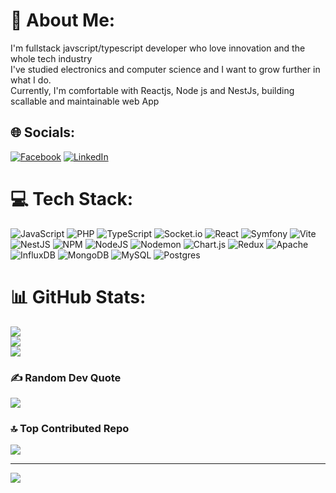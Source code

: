 # 💫 About Me:
I'm fullstack javscript/typescript developer who love innovation and the whole tech industry<br>I've studied electronics and computer science and I want to grow further in what I do.<br>Currently, I'm comfortable with Reactjs, Node js and NestJs, building scallable and maintainable web App<br>


## 🌐 Socials:
[![Facebook](https://img.shields.io/badge/Facebook-%231877F2.svg?logo=Facebook&logoColor=white)]((https://web.facebook.com/nealsedera.andrianja/)) [![LinkedIn](https://img.shields.io/badge/LinkedIn-%230077B5.svg?logo=linkedin&logoColor=white)](https://www.linkedin.com/in/neal-andrianja-7a9a52207/) 

# 💻 Tech Stack:
![JavaScript](https://img.shields.io/badge/javascript-%23323330.svg?style=flat-square&logo=javascript&logoColor=%23F7DF1E) ![PHP](https://img.shields.io/badge/php-%23777BB4.svg?style=flat-square&logo=php&logoColor=white) ![TypeScript](https://img.shields.io/badge/typescript-%23007ACC.svg?style=flat-square&logo=typescript&logoColor=white) ![Socket.io](https://img.shields.io/badge/Socket.io-black?style=flat-square&logo=socket.io&badgeColor=010101) ![React](https://img.shields.io/badge/react-%2320232a.svg?style=flat-square&logo=react&logoColor=%2361DAFB) ![Symfony](https://img.shields.io/badge/symfony-%23000000.svg?style=flat-square&logo=symfony&logoColor=white) ![Vite](https://img.shields.io/badge/vite-%23646CFF.svg?style=flat-square&logo=vite&logoColor=white) ![NestJS](https://img.shields.io/badge/nestjs-%23E0234E.svg?style=flat-square&logo=nestjs&logoColor=white) ![NPM](https://img.shields.io/badge/NPM-%23CB3837.svg?style=flat-square&logo=npm&logoColor=white) ![NodeJS](https://img.shields.io/badge/node.js-6DA55F?style=flat-square&logo=node.js&logoColor=white) ![Nodemon](https://img.shields.io/badge/NODEMON-%23323330.svg?style=flat-square&logo=nodemon&logoColor=%BBDEAD) ![Chart.js](https://img.shields.io/badge/chart.js-F5788D.svg?style=flat-square&logo=chart.js&logoColor=white) ![Redux](https://img.shields.io/badge/redux-%23593d88.svg?style=flat-square&logo=redux&logoColor=white) ![Apache](https://img.shields.io/badge/apache-%23D42029.svg?style=flat-square&logo=apache&logoColor=white) ![InfluxDB](https://img.shields.io/badge/InfluxDB-22ADF6?style=flat-square&logo=InfluxDB&logoColor=white) ![MongoDB](https://img.shields.io/badge/MongoDB-%234ea94b.svg?style=flat-square&logo=mongodb&logoColor=white) ![MySQL](https://img.shields.io/badge/mysql-4479A1.svg?style=flat-square&logo=mysql&logoColor=white) ![Postgres](https://img.shields.io/badge/postgres-%23316192.svg?style=flat-square&logo=postgresql&logoColor=white)
# 📊 GitHub Stats:
![](https://github-readme-stats.vercel.app/api?username=NealAndrianja&theme=dark&hide_border=false&include_all_commits=true&count_private=true)<br/>
![](https://github-readme-streak-stats.herokuapp.com/?user=NealAndrianja&theme=dark&hide_border=false)<br/>
![](https://github-readme-stats.vercel.app/api/top-langs/?username=NealAndrianja&theme=dark&hide_border=false&include_all_commits=true&count_private=true&layout=compact)

### ✍️ Random Dev Quote
![](https://quotes-github-readme.vercel.app/api?type=horizontal&theme=radical)

### 🔝 Top Contributed Repo
![](https://github-contributor-stats.vercel.app/api?username=NealAndrianja&limit=5&theme=dark&combine_all_yearly_contributions=true)

---
[![](https://visitcount.itsvg.in/api?id=NealAndrianja&icon=0&color=0)](https://visitcount.itsvg.in)

<!-- Proudly created with GPRM ( https://gprm.itsvg.in ) -->

<!--
**NealAndrianja/NealAndrianja** is a ✨ _special_ ✨ repository because its `README.md` (this file) appears on your GitHub profile.

Here are some ideas to get you started:

- 🔭 I’m currently working on ...
- 🌱 I’m currently learning ...
- 👯 I’m looking to collaborate on ...
- 🤔 I’m looking for help with ...
- 💬 Ask me about ...
- 📫 How to reach me: ...
- 😄 Pronouns: ...
- ⚡ Fun fact: ...
-->
